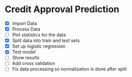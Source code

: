 # Credit Approval Prediction

- [x] Import Data
- [x] Process Data
- [ ] Plot statistics for the data
- [x] Split data into train and test sets
- [x] Set up logistic regression
- [x] Test model
- [ ] Show results
- [ ] Add cross validation
- [ ] Fix data processing so normalization is done after split